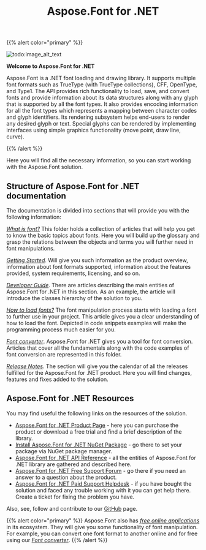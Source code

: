 ﻿---
title: Aspose.Font for .NET
type: docs
weight: 10
url: /net/
is_root: true
keywords: net library, manipulate fonts net, download fonts net, convert fonts net.
description: Aspose.Font for .NET is a comprehensive API for the developers, thinking about programming on font styles, fancy fonts and lettering styles. 
---

{{% alert color="primary" %}}

![todo:image_alt_text](home_1.png)

**Welcome to Aspose.Font for .NET**

Aspose.Font is a .NET font loading and drawing library. It supports multiple font formats such as TrueType (with TrueType collections), CFF, OpenType, and Type1. The API provides rich functionality to load, save, and convert fonts and provide information about its data structures along with any glyph that is supported by all the font types. It also provides encoding information for all the font types which represents a mapping between character codes and glyph identifiers. Its rendering subsystem helps end-users to render any desired glyph or text. Special glyphs can be rendered by implementing interfaces using simple graphics functionality (move point, draw line, curve).

{{% /alert %}}

Here you will find all the necessary information, so you can start working with the Aspose.Font solution. 

## **Structure of Aspose.Font for .NET documentation** ##

The documentation is divided into sections that will provide you with the following information:

[*What is font?*](https://docs.aspose.com/font/net/what-is-font/) This folder holds a collection of articles that will help you get to know the basic topics about fonts. Here you will build up the glossary and grasp the relations between the objects and terms you will further need in font manipulations.

[*Getting Started*](https://docs.aspose.com/font/net/getting-started/). Will give you such information as the product overview, information about font formats supported, information about the features provided, system requirements, licensing, and so on.

[*Developer Guide*](https://docs.aspose.com/font/net/developer-guide/). There are articles describing the main entities of Aspose.Font for .NET in this section. As an example, the article will introduce the classes hierarchy of the solution to you.

[*How to load fonts?*](https://docs.aspose.com/font/net/how-to-load-fonts/) The font manipulation process starts with loading a font to further use in your project. This article gives you a clear understanding of how to load the font. Depicted in code snippets examples will make the programming process much easier for you.

[*Font converter*](https://docs.aspose.com/font/net/convert/). Aspose.Font for .NET gives you a tool for font conversion. Articles that cover all the fundamentals along with the code examples of font conversion are represented in this folder.


[*Release Notes*](https://docs.aspose.com/font/net/release-notes/). The section will give you the calendar of all the releases fulfilled for the Aspose.Font for .NET product. Here you will find changes, features and fixes added to the solution.

## **Aspose.Font for .NET Resources**
You may find useful the following links on the resources of the solution. 

 
- [Aspose.Font for .NET Product Page](https://products.aspose.com/font/net/) - here you can purchase the product or download a free trial and find a brief description of the library.
- [Install Aspose.Font for .NET NuGet Package](https://www.nuget.org/packages/Aspose.Font/) - go there to set your package via NuGet package manager.
- [Aspose.Font for .NET API Reference](https://reference.aspose.com/font/net/)  - all the entities of Aspose.Font for .NET library are gathered and described here.
- [Aspose.Font for .NET Free Support Forum](https://forum.aspose.com/c/font/41) - go there if you need an answer to a question about the product. 
- [Aspose.Font for .NET Paid Support Helpdesk](https://helpdesk.aspose.com/) - if you have bought the solution and faced any trouble working with it you can get help there. Create a ticket for fixing the problem you have.

Also, see, follow and contribute to our [GitHub](https://github.com/aspose-font/Aspose.Font-Documentation) page.

{{% alert color="primary" %}}
Aspose.Font also has [*free online applications*](https://products.aspose.app/font) in its ecosystem. They will give you some functionality of font manipulation. For example, you can convert one font format to another online and for free using our [*Font converter*](https://products.aspose.app/font/conversion).
{{% /alert %}}
